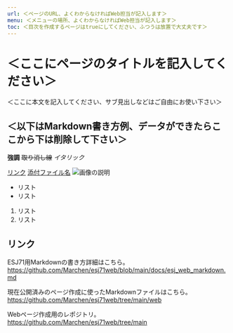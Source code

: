 ```yaml
---
url: ＜ページのURL、よくわからなければWeb担当が記入します＞
menu: ＜メニューの場所、よくわからなければWeb担当が記入します＞
toc: ＜目次を作成するページはtrueにしてください、ふつうは放置で大丈夫です＞
---
```


# ＜ここにページのタイトルを記入してください＞

＜ここに本文を記入してください、サブ見出しなどはご自由にお使い下さい＞

## ＜以下はMarkdown書き方例、データができたらここから下は削除して下さい＞

**強調**
~~取り消し線~~
*イタリック*

[リンク](リンク先のURL)
[添付ファイル名](添付ファイルのファイル名)
![画像の説明](画像のファイル名)

* リスト
* リスト

1. リスト
2. リスト

## リンク

ESJ71用Markdownの書き方詳細はこちら。
https://github.com/Marchen/esj71web/blob/main/docs/esj_web_markdown.md

現在公開済みのページ作成に使ったMarkdownファイルはこちら。
https://github.com/Marchen/esj71web/tree/main/web

Webページ作成用のレポジトリ。
https://github.com/Marchen/esj71web/tree/main
